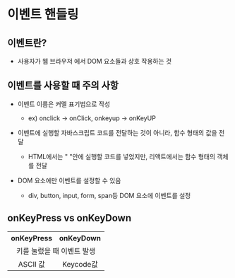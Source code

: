 # 이벤트 핸들링

## 이벤트란?
* 사용자가 웹 브라우저 에서 DOM 요소들과 상호 작용하는 것

## 이벤트를 사용할 때 주의 사항
* 이벤트 이름은 커멜 표기법으로 작성
    - ex) onclick -> onClick, onkeyup -> onKeyUP

* 이벤트에 실행할 자바스크립트 코드를 전달하는 것이 아니라, 함수 형태의 값을 전달
    - HTML에서는 " "안에 실행할 코드를 넣었지만, 리액트에서는 함수 형태의 객체를 전달

* DOM 요소에만 이벤트를 설정할 수 있음
    - div, button, input, form, span등 DOM 요소에 이벤트를 설정

## onKeyPress vs onKeyDown
<table style="text-align: center;">
    <tbody>
        <tr>
            <th>onKeyPress</th><th>onKeyDown</th>
        </tr>
        <tr>
            <td colspan="2">키를 눌렀을 때 이벤트 발생</td>
        <tr>
        <tr>
            <td>ASCII 값</td>
            <td>Keycode값</td>
        <tr>
    </tbody>
</table>